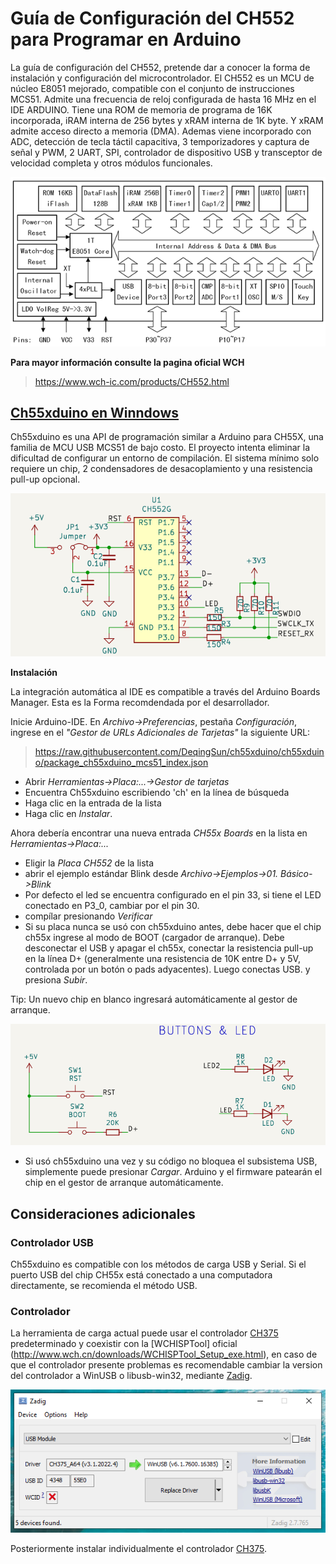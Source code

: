 
# Guía de Configuración del CH552 para Programar en Arduino

La guía de configuración del CH552, pretende dar a conocer la forma de instalación y configuración del microcontrolador. El CH552 es un MCU de núcleo E8051 mejorado, compatible con el conjunto de instrucciones MCS51. Admite una frecuencia de reloj configurada de hasta 16 MHz en el IDE ARDUINO. Tiene una ROM de memoria de programa de 16K incorporada, iRAM interna de 256 bytes y xRAM interna de 1K byte. Y xRAM admite acceso directo a memoria (DMA). Ademas viene incorporado con  ADC, detección de tecla táctil capacitiva, 3 temporizadores y captura de señal y PWM, 2 UART, SPI, controlador de dispositivo USB y transceptor de velocidad completa y otros módulos funcionales.


![systemblockdiagram](/img/systemblockdiagram.png)


**Para mayor información consulte la pagina oficial  WCH**
>https://www.wch-ic.com/products/CH552.html




## [Ch55xduino en Winndows](https://github.com/DeqingSun/ch55xduino/tree/ch55xduino)
Ch55xduino es una API de programación similar a Arduino para CH55X, una familia de MCU USB MCS51 de bajo costo. El proyecto intenta eliminar la dificultad de configurar un entorno de compilación. El sistema mínimo solo requiere un chip, 2 condensadores de desacoplamiento y una resistencia pull-up opcional.

![basic_mount](/img/basic_mount.png)

**Instalación**

La integración automática al IDE es compatible a través del Arduino Boards Manager. Esta es la Forma recomdendada por el desarrollador.

Inicie Arduino-IDE. En *Archivo->Preferencias*, pestaña *Configuración*, ingrese en el *"Gestor de URLs Adicionales de Tarjetas"* la siguiente URL:

> https://raw.githubusercontent.com/DeqingSun/ch55xduino/ch55xduino/package_ch55xduino_mcs51_index.json

* Abrir *Herramientas->Placa:...->Gestor de tarjetas*
* Encuentra Ch55xduino escribiendo 'ch' en la línea de búsqueda
* Haga clic en la entrada de la lista
* Haga clic en *Instalar*.

Ahora debería encontrar una nueva entrada *CH55x Boards* en la lista en
*Herramientas->Placa:...*

* Eligir la *Placa CH552* de la lista
* abrir el ejemplo estándar Blink desde *Archivo->Ejemplos->01. Básico->Blink*
*  Por defecto el led se encuentra configurado en el pin 33, si tiene el LED conectado en P3_0, cambiar por el pin 30.
* compílar presionando *Verificar*
* Si su placa nunca se usó con ch55xduino antes, debe hacer que el chip ch55x ingrese al modo de BOOT (cargador de arranque). Debe desconectar el USB y apagar el ch55x, conectar la resistencia pull-up en la línea D+ (generalmente una resistencia de 10K entre D+ y 5V, controlada por un botón o pads adyacentes). Luego conectas USB. y presiona *Subir*. 

Tip: Un nuevo chip en blanco ingresará automáticamente al gestor de arranque.

![basic_mount](/img/button_leds.png)

* Si usó ch55xduino una vez y su código no bloquea el subsistema USB, simplemente puede presionar *Cargar*. Arduino y el firmware patearán el chip en el gestor de arranque automáticamente.

## Consideraciones adicionales

### Controlador USB

Ch55xduino es compatible con los métodos de carga USB y Serial. Si el puerto USB del chip CH55x está conectado a una computadora directamente, se recomienda el método USB.


### Controlador

La herramienta de carga actual puede usar el controlador [CH375](https://www.wch-ic.com/search?q=CH375&t=downloads) predeterminado y coexistir con la [WCHISPTool] oficial (http://www.wch.cn/downloads/WCHISPTool_Setup_exe.html), en caso de que el controlador presente problemas es recomendable cambiar la version del controlador a WinUSB o libusb-win32, mediante [Zadig](https://zadig.akeo.ie/).

![Imagen de CDC de Zadig](/img/driver.png)

Posteriormente instalar individualmente el controlador [CH375](https://www.wch-ic.com/downloads/CH372DRV_EXE.html).

